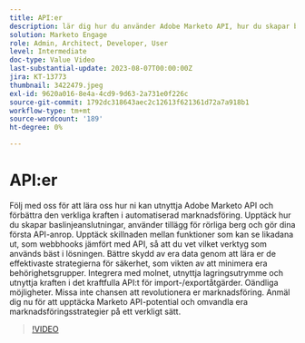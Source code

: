 ```yaml
---
title: API:er
description: lär dig hur du använder Adobe Marketo API, hur du skapar baslinjeanslutningar, använder tillägg för rörliga berg och gör dina första API-anrop. Lär dig mer om webhooks jämfört med API, så att du vet vilket verktyg som används bäst i din lösning. Lär dig de effektivaste strategierna för säkerhet, inklusive att miniera dina behörighetsgrupper. Integrera med molnet, utnyttja lagringsutrymme och utnyttja kraften i det kraftfulla API:t för import-/exportåtgärder.
solution: Marketo Engage
role: Admin, Architect, Developer, User
level: Intermediate
doc-type: Value Video
last-substantial-update: 2023-08-07T00:00:00Z
jira: KT-13773
thumbnail: 3422479.jpeg
exl-id: 9620a016-8e4a-4cd9-9d63-2a731e0f226c
source-git-commit: 1792dc318643aec2c12613f621361d72a7a918b1
workflow-type: tm+mt
source-wordcount: '189'
ht-degree: 0%

---
```


# API:er

Följ med oss för att lära oss hur ni kan utnyttja Adobe Marketo API och förbättra den verkliga kraften i automatiserad marknadsföring. Upptäck hur du skapar baslinjeanslutningar, använder tillägg för rörliga berg och gör dina första API-anrop. Upptäck skillnaden mellan funktioner som kan se likadana ut, som webbhooks jämfört med API, så att du vet vilket verktyg som används bäst i lösningen. Bättre skydd av era data genom att lära er de effektivaste strategierna för säkerhet, som vikten av att minimera era behörighetsgrupper. Integrera med molnet, utnyttja lagringsutrymme och utnyttja kraften i det kraftfulla API:t för import-/exportåtgärder. Oändliga möjligheter. Missa inte chansen att revolutionera er marknadsföring. Anmäl dig nu för att upptäcka Marketo API-potential och omvandla era marknadsföringsstrategier på ett verkligt sätt.

>[!VIDEO](https://video.tv.adobe.com/v/3422479/?learn=on)
